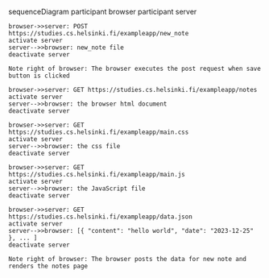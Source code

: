 sequenceDiagram
    participant browser
    participant server

    browser->>server: POST https://studies.cs.helsinki.fi/exampleapp/new_note
    activate server
    server-->>browser: new_note file
    deactivate server

    Note right of browser: The browser executes the post request when save button is clicked

    browser->>server: GET https://studies.cs.helsinki.fi/exampleapp/notes
    activate server
    server-->>browser: the browser html document
    deactivate server

    browser->>server: GET https://studies.cs.helsinki.fi/exampleapp/main.css
    activate server
    server-->>browser: the css file
    deactivate server

    browser->>server: GET https://studies.cs.helsinki.fi/exampleapp/main.js
    activate server
    server-->>browser: the JavaScript file
    deactivate server

    browser->>server: GET https://studies.cs.helsinki.fi/exampleapp/data.json
    activate server
    server-->>browser: [{ "content": "hello world", "date": "2023-12-25" }, ... ]
    deactivate server

    Note right of browser: The browser posts the data for new note and renders the notes page